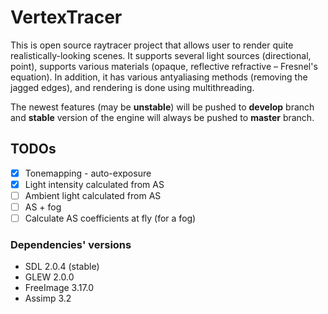 # VertexTracer
This is open source raytracer project that allows user to render quite realistically-looking scenes. It supports several light sources (directional, point), supports various materials (opaque, reflective refractive – Fresnel's equation). In addition, it has various antyaliasing methods (removing the jagged edges), and rendering is done using multithreading.

The newest features (may be **unstable**) will be pushed to **develop** branch and **stable** version of the engine will always be pushed to **master** branch. 

## TODOs
- [x] Tonemapping - auto-exposure
- [x] Light intensity calculated from AS
- [ ] Ambient light calculated from AS
- [ ] AS + fog
- [ ] Calculate AS coefficients at fly (for a fog)

### Dependencies' versions
- SDL  2.0.4 (stable)
- GLEW 2.0.0
- FreeImage 3.17.0
- Assimp 3.2